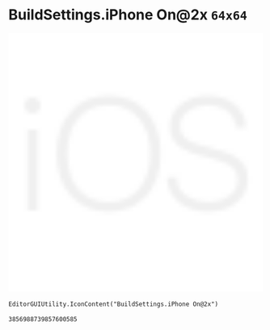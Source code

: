 # BuildSettings.iPhone On@2x `64x64`
<img src="/img/BuildSettings.iPhone%20On@2x.png" width=512 height=512>

``` CSharp
EditorGUIUtility.IconContent("BuildSettings.iPhone On@2x")
```
```
3856988739857600585
```
